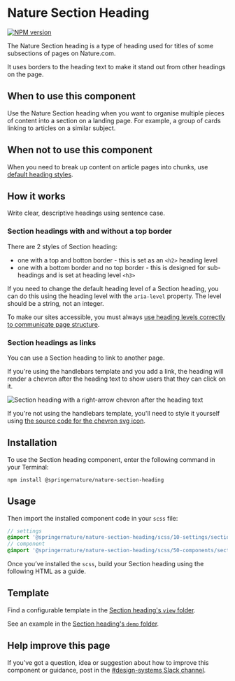 # Nature Section Heading

[![NPM version][badge-npm]][info-npm]

The Nature Section heading is a type of heading used for titles of some subsections of pages on Nature.com.

It uses borders to the heading text to make it stand out from other headings on the page.

## When to use this component

Use the Nature Section heading when you want to organise multiple pieces of content into a section on a landing page. For example, a group of cards linking to articles on a similar subject.

## When not to use this component

When you need to break up content on article pages into chunks, use [default heading styles](https://frontend-design-system.private.springernature.app/nature/styleguide/typography#headings-nature-journals).

## How it works

Write clear, descriptive headings using sentence case.

### Section headings with and without a top border

There are 2 styles of Section heading:

- one with a top and botton border - this is set as an `<h2>` heading level
- one with a bottom border and no top border - this is designed for sub-headings and is set at heading level `<h3>`

If you need to change the default heading level of a Section heading, you can do this using the heading level with the `aria-level` property. The level should be a string, not an integer.

To make our sites accessible, you must always [use heading levels correctly to communicate page structure](https://elements.public.springernature.app/nature/styleguide/typography#use-heading-levels-to-communicate-page-structure).

### Section headings as links

You can use a Section heading to link to another page.

If you're using the handlebars template and you add a link, the heading will render a chevron after the heading text to show users that they can click on it.

![Section heading with a right-arrow chevron after the heading text](https://user-images.githubusercontent.com/15365576/152791603-d876746c-ab7a-4a03-84c2-dc871df0d6b2.png)

If you're not using the handlebars template, you'll need to style it yourself using [the source code for the chevron svg icon](https://github.com/springernature/frontend-toolkits/blob/master/context/brand-context/default/img/icons/chevron-right.svg
).

## Installation

To use the Section heading component, enter the following command in your Terminal:

```
npm install @springernature/nature-section-heading
```

## Usage

Then import the installed component code in your `scss` file:

```scss
// settings
@import '@springernature/nature-section-heading/scss/10-settings/section-heading';
// component
@import '@springernature/nature-section-heading/scss/50-components/section-heading';
```

Once you’ve installed the `scss`, build your Section heading using the following HTML as a guide.

## Template

Find a configurable template in the [Section heading's `view` folder](https://github.com/springernature/frontend-toolkits/blob/master/toolkits/nature/packages/nature-section-heading/view/section-heading.hbs). 

See an example in the [Section heading's `demo` folder](https://github.com/springernature/frontend-toolkits/tree/master/toolkits/nature/packages/nature-section-heading/demo).

## Help improve this page

If you’ve got a question, idea or suggestion about how to improve this component or guidance, post in the [#design-systems Slack channel](https://springernature.slack.com/archives/C75DHBTBP).

[info-npm]: https://www.npmjs.com/package/@springernature/nature-section-heading
[badge-npm]: https://img.shields.io/npm/v/@springernature/nature-section-heading.svg
